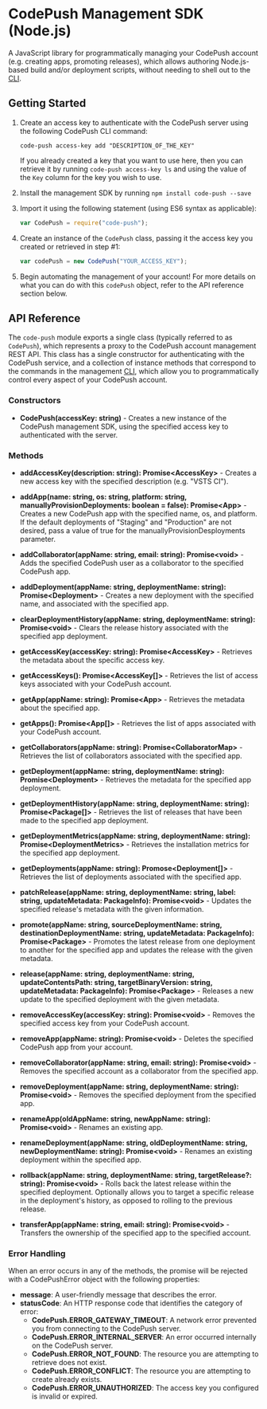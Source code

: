 # CodePush Management SDK (Node.js)

A JavaScript library for programmatically managing your CodePush account (e.g. creating apps, promoting releases), which allows authoring Node.js-based build and/or deployment scripts, without needing to shell out to the [CLI](https://github.com/Microsoft/code-push/blob/master/cli/README.md).


## Getting Started

1. Create an access key to authenticate with the CodePush server using the following CodePush CLI command:

    ```shell
    code-push access-key add "DESCRIPTION_OF_THE_KEY"
    ```
    
    If you already created a key that you want to use here, then you can retrieve it by running `code-push access-key ls` and using the value of the `Key` column for the key you wish to use.
    
2. Install the management SDK by running `npm install code-push --save`

3. Import it using the following statement (using ES6 syntax as applicable):

    ```javascript
    var CodePush = require("code-push");    
    ```
    
4. Create an instance of the `CodePush` class, passing it the access key you created or retrieved in step #1:

    ```javascript
    var codePush = new CodePush("YOUR_ACCESS_KEY");
    ```

5. Begin automating the management of your account! For more details on what you can do with this `codePush` object, refer to the API reference section below.

## API Reference

The `code-push` module exports a single class (typically referred to as `CodePush`), which represents a proxy to the CodePush account management REST API. This class has a single constructor for authenticating with the CodePush service, and a collection of instance methods that correspond to the commands in the management [CLI](https://github.com/Microsoft/code-push/blob/master/cli/README.md), which allow you to programmatically control every aspect of your CodePush account.

### Constructors

- __CodePush(accessKey: string)__ - Creates a new instance of the CodePush management SDK, using the specified access key to authenticated with the server.

### Methods

- __addAccessKey(description: string): Promise&lt;AccessKey&gt;__ - Creates a new access key with the specified description (e.g. "VSTS CI").

- __addApp(name: string, os: string, platform: string, manuallyProvisionDeployments: boolean = false): Promise&lt;App&gt;__ - Creates a new CodePush app with the specified name, os, and platform. If the default deployments of "Staging" and "Production" are not desired, pass a value of true for the manuallyProvisionDesployments parameter.

- __addCollaborator(appName: string, email: string): Promise&lt;void&gt;__ - Adds the specified CodePush user as a collaborator to the specified CodePush app.

- __addDeployment(appName: string, deploymentName: string): Promise&lt;Deployment&gt;__ - Creates a new deployment with the specified name, and associated with the specified app.

- __clearDeploymentHistory(appName: string, deploymentName: string): Promise&lt;void&gt;__ - Clears the release history associated with the specified app deployment.

- __getAccessKey(accessKey: string): Promise&lt;AccessKey&gt;__ - Retrieves the metadata about the specific access key.

- __getAccessKeys(): Promise&lt;AccessKey[]&gt;__ - Retrieves the list of access keys associated with your CodePush account.

- __getApp(appName: string): Promise&lt;App&gt;__ - Retrieves the metadata about the specified app.

- __getApps(): Promise&lt;App[]&gt;__ - Retrieves the list of apps associated with your CodePush account.

- __getCollaborators(appName: string): Promise&lt;CollaboratorMap&gt;__ - Retrieves the list of collaborators associated with the specified app.

- __getDeployment(appName: string, deploymentName: string): Promise&lt;Deployment&gt;__ - Retrieves the metadata for the specified app deployment.

- __getDeploymentHistory(appName: string, deploymentName: string): Promise&lt;Package[]&gt;__ - Retrieves the list of releases that have been made to the specified app deployment.

- __getDeploymentMetrics(appName: string, deploymentName: string): Promise&lt;DeploymentMetrics&gt;__ - Retrieves the installation metrics for the specified app deployment.

- __getDeployments(appName: string): Promose&lt;Deployment[]&gt;__ - Retrieves the list of deployments associated with the specified app.

- __patchRelease(appName: string, deploymentName: string, label: string, updateMetadata: PackageInfo): Promise&lt;void&gt;__ - Updates the specified release's metadata with the given information.

- __promote(appName: string, sourceDeploymentName: string, destinationDeploymentName: string, updateMetadata: PackageInfo): Promise&lt;Package&gt;__ - Promotes the latest release from one deployment to another for the specified app and updates the release with the given metadata.

- __release(appName: string, deploymentName: string, updateContentsPath: string, targetBinaryVersion: string, updateMetadata: PackageInfo): Promise&lt;Package&gt;__ - Releases a new update to the specified deployment with the given metadata.

- __removeAccessKey(accessKey: string): Promise&lt;void&gt;__ - Removes the specified access key from your CodePush account.

- __removeApp(appName: string): Promise&lt;void&gt;__ - Deletes the specified CodePush app from your account.

- __removeCollaborator(appName: string, email: string): Promise&lt;void&gt;__ - Removes the specified account as a collaborator from the specified app.

- __removeDeployment(appName: string, deploymentName: string): Promise&lt;void&gt;__ - Removes the specified deployment from the specified app.

- __renameApp(oldAppName: string, newAppName: string): Promise&lt;void&gt;__ - Renames an existing app.

- __renameDeployment(appName: string, oldDeploymentName: string, newDeploymentName: string): Promise&lt;void&gt;__ - Renames an existing deployment within the specified app.

- __rollback(appName: string, deploymentName: string, targetRelease?: string): Promise&lt;void&gt;__ - Rolls back the latest release within the specified deployment. Optionally allows you to target a specific release in the deployment's history, as opposed to rolling to the previous release.

- __transferApp(appName: string, email: string): Promise&lt;void&gt;__ - Transfers the ownership of the specified app to the specified account.

### Error Handling

When an error occurs in any of the methods, the promise will be rejected with a CodePushError object with the following properties:

- __message__: A user-friendly message that describes the error.
- __statusCode__: An HTTP response code that identifies the category of error:
    - __CodePush.ERROR_GATEWAY_TIMEOUT__: A network error prevented you from connecting to the CodePush server.
    - __CodePush.ERROR_INTERNAL_SERVER__: An error occurred internally on the CodePush server.
    - __CodePush.ERROR_NOT_FOUND__: The resource you are attempting to retrieve does not exist.
    - __CodePush.ERROR_CONFLICT__: The resource you are attempting to create already exists.
    - __CodePush.ERROR_UNAUTHORIZED__: The access key you configured is invalid or expired.